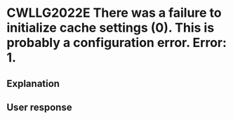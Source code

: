 # CWLLG2022E There was a failure to initialize cache settings (0). This is probably a configuration error. Error: 1.

## Explanation

## User response